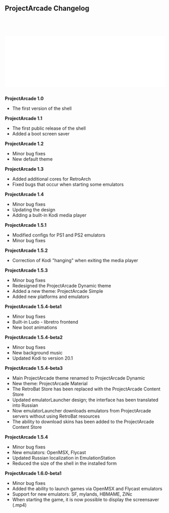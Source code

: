 ﻿## ProjectArcade Changelog

<h1 align="left">
  <br>
  <a href="https://projectarcade.ru/"><img src="https://raw.githubusercontent.com/PRO100BYTE/ProjectArcade/master/resources/images/projectarcade-github.png" alt="ProjectArcade" width="500"></a>
</h1>

**ProjectArcade 1.0**
- The first version of the shell

**ProjectArcade 1.1**
- The first public release of the shell
- Added a boot screen saver 

**ProjectArcade 1.2**
- Minor bug fixes
- New default theme

**ProjectArcade 1.3**
- Added additional cores for RetroArch
- Fixed bugs that occur when starting some emulators

**ProjectArcade 1.4**
- Minor bug fixes
- Updating the design
- Adding a built-in Kodi media player

**ProjectArcade 1.5.1**
- Modified configs for PS1 and PS2 emulators
- Minor bug fixes

**ProjectArcade 1.5.2**
- Correction of Kodi "hanging" when exiting the media player

**ProjectArcade 1.5.3**
- Minor bug fixes
- Redesigned the ProjectArcade Dynamic theme
- Added a new theme: ProjectArcade Simple
- Added new platforms and emulators

**ProjectArcade 1.5.4-beta1**
- Minor bug fixes
- Built-in Ludo - libretro frontend
- New boot animations

**ProjectArcade 1.5.4-beta2**
- Minor bug fixes
- New background music
- Updated Kodi to version 20.1

**ProjectArcade 1.5.4-beta3**
- Main ProjectArcade theme renamed to ProjectArcade Dynamic
- New theme: ProjectArcade Material
- The RetroBat Store has been replaced with the ProjectArcade Content Store
- Updated emulatorLauncher design; the interface has been translated into Russian
- Now emulatorLauncher downloads emulators from ProjectArcade servers without using RetroBat resources
- The ability to download skins has been added to the ProjectArcade Content Store

**ProjectArcade 1.5.4**
- Minor bug fixes
- New emulators: OpenMSX, Flycast
- Updated Russian localization in EmulationStation
- Reduced the size of the shell in the installed form

**ProjectArcade 1.6.0-beta1**
- Minor bug fixes
- Added the ability to launch games via OpenMSX and Flycast emulators
- Support for new emulators: SF, mylands, HBMAME, ZiNc
- When starting the game, it is now possible to display the screensaver (.mp4)
